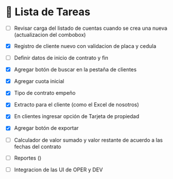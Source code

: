 # 📝 Lista de Tareas

- [ ] Revisar carga del listado de cuentas cuando se crea una nueva (actualizacion del combobox)
- [x] Registro de cliente nuevo con validacion de placa y cedula
- [ ] Definir datos de inicio de contrato y fin
- [x] Agregar botón de buscar en la pestaña de clientes
- [x] Agregar cuota inicial 
- [x] Tipo de contrato empeño 
- [x] Extracto para el cliente (como el Excel de nosotros) 
- [x] En clientes ingresar opción de Tarjeta de propiedad 
- [x] Agregar botón de exportar 
- [ ] Calculador de valor sumado y valor restante de acuerdo a las fechas del contrato
- [ ] Reportes ()

- [ ] Integracion de las UI de OPER y DEV



